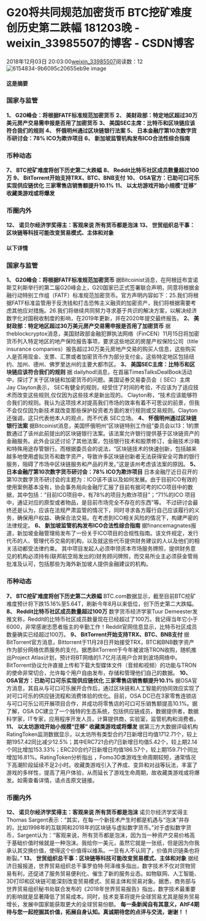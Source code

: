 # G20将共同规范加密货币 BTC挖矿难度创历史第二跌幅 181203晚 - weixin_33985507的博客 - CSDN博客
2018年12月03日 20:03:00[weixin_33985507](https://me.csdn.net/weixin_33985507)阅读数：12
![6154834-9b6095c20655eb9e](https://upload-images.jianshu.io/upload_images/6154834-9b6095c20655eb9e)
image
#### 这是摘要
### 国家与监管
**1、 G20峰会：将根据FATF标准规范加密货币**
**2、 美财政部：特定地区超过30万美元房产交易需申报是否用了加密货币**
**3、 美国SEC主席：比特币和区块链应该符合我们的规则**
**4、 怀俄明州通过区块链银行法案**
**5、 日本金融厅第10次数字货币研讨会：78% ICO为欺诈项目**
**6、 新加坡监管机构发布ICO合法性综合指南**
### 币种动态
**7、 BTC挖矿难度将创下历史第二大跌幅**
**8、 Reddit比特币社区成员数量超过100万**
**9、 BitTorrent开始支持TRX、BTC、BNB支付**
**10、 OSA官方：已助可口可乐实现供应链优化 三家零售店销售额提升10.1%**
**11、 以太坊游戏开始小规模“迁移” 收藏类游戏或将爆发**
### 币圈内外
**12、 诺贝尔经济学奖得主：客观来说 所有货币都是泡沫**
**13、 世贸组织总干事：区块链等科技可能改变贸易模式、主体和对象**
#### 以下详情
### 国家与监管
**1、 G20峰会：将根据FATF标准规范加密货币** 据Bitcoinist消息，在阿根​​廷布宜诺斯艾利斯举行的第二届G20峰会上，G20国家已正式签署联合声明，同意将根据金融行动特别工作组（FATF）标准规范加密货币。官方声明内容如下：25.我们将根据FATF标准监管用于反洗钱和打击恐怖主义融资的加密资产，我们将根据需要考虑其他应对措施。26.我们将继续共同努力寻求基于共识的解决方案，以解决经济数字化对国税收制度的影响，在2019年更新，并在2020年提交最终报告。
**2、 美财政部：特定地区超过30万美元房产交易需申报是否用了加密货币** 据theblockcryptox消息，美国财政部金融犯罪执法网络（FinCEN）11月15日将加密货币列入特定地区的地产保险报告事项，要求这些地区的房屋产权保险公司（title insurance companies）报告超过30万美元房地产交易的购买人信息，这些购买人是否用现金、支票、汇票或者加密货币作为部分支付金。这些特定地区包括纽约、加州、德州、佛罗里达州的主要大都市区。
**3、 美国SEC主席：比特币和区块链应该符合我们的规则** 据 dailyhodl消息，在首届TimesTalksDealBook活动中，探讨了关于区块链和加密货币的问题。美国证券交易委员会（ SEC）主席 Jay Clayton表示， SEC有健全的规则，经受住了时间的考验，不应该为了适应技术而改变这些规则,仅仅因为这些技术是新出现的。 Clayton称，“技术应该能够符合我们的规则。我认为这项技术对提高我们市场的效率有着不可思议的前景，但我不会仅仅因为新技术就改变那些保护投资者方面的发行规则或交易规则。Clayton还强调，这只代表他本人的观点，而不代表 SEC立场。
**4、 怀俄明州通过区块链银行法案** 据Bitcoinist消息，美国怀俄明州“区块链特别工作组”委员会以13：1的票数通过了该州此前提出的区块链银行法案。该法案允许银行提供基于区块链资产的金融服务。此外会议还讨论了其他法案，包括银行技术和股票修订，金融技术沙箱和特殊用途存管银行。而根据委员会的说法，“区块链技术的快速创新，包括越来越多地使用虚拟货币和数字资产，导致许多区块链创新者无法获得安全可靠的银行服务，阻碍了市场中区块链服务和产品的开发。”这是该州考虑该法案的原因。
**5、 日本金融厅第10次数字货币研讨会：78% ICO为欺诈项目** 日本金融厅近日召开的第10次数字货币研讨会的主题为：ICO该不该以及如何发展。由于目前ICO有效的使用案例基本没有，协会事务局向金融厅汇报了目前有据可考的ICO项目中的数据，其中包括：“目前ICO项目中，有78%的项目为欺诈项目”；“71%的ICO 项目中，通证对应的原型或者物品，是目前市场完全不存在的东西”等。 不过研讨会最终还是认为，应该在法规严肃监管的情况下，同时寻求各方履行自己应该履行的义务，确保用户权益、确保合法交易。在考虑到ICO相关风险的情况下，构建严密的法律规定。
**6、 新加坡监管机构发布ICO合法性综合指南** 据financemagnates报道，新加坡金融管理局发布了一份关于ICO项目的合规性指南。该文件规定，发行代币的人、管理代币交易的机构，以及就这些代币提供财务建议的人以及他们的相关活动都受法律约束。 其中项目发起人必须申领资本市场服务牌照，提供财务意见的机构必须持有(联邦航空局发出的)财务顾问牌照，而交易所业主必须获金管局批准及认可，包括那些为海外新加坡人提供金融建议的机构。
### 币种动态
**7、 BTC挖矿难度将创下历史第二大跌幅** BTC.com数据显示，截至目前BTC挖矿难度预计将下跌15.16%至5.64T，刷新今年8月以来低位，创下历史第二大跌幅。
**8、 Reddit比特币社区成员数量超过100万** 数字货币经济学家Tuur Demeester发推文称，Reddit的比特币社区成员数量现在已经超过了100万。我记得当年它小于6000，非常感谢志愿者版主的辛勤工作！Reddit官网信息显示，比特币社区成员数量确实已经超过100万。
**9、 BitTorrent开始支持TRX、BTC、BNB支付** 据BitTorrent官方消息，Bittorrent于11月28日开始接受TRX，BTC和BNB数字资产作为部分网络优质服务的支付。据悉BitTorrent于今年被波场TRON收购，随机推出Project Atlas计划，预计将BT网络的1.7亿月活用户合并到波场网络中。BitTorrent协议允许直接上传和下载大型媒体文件（音频和视频）的功能与TRON的使命非常切合，允许每个用户自由发布，存储和管理他们自己的数据。
**10、 OSA官方：已助可口可乐实现供应链优化 三家零售店销售额提升10.1%** 据OSA官方消息，其自从与可口可乐展开合作后，通过区块链和人工智能的协同效应实现了对可口可乐的供应链流程和消费体验的优化。目前，OSA DC已在3家零售连锁店与可口可乐公司开展项目合作，并成功将零售店的可口可乐销售额提高10.1%。据了解，OSA DC建立了一个独特的生态系统，包括供应链成员，数据提供者，数据科学家，IT专家，应用程序开发人员，计算提供商，实验室，监管机构和消费者。
**11、 以太坊游戏开始小规模“迁移” 收藏类游戏或将爆发** 据第三方大数据评级机构RatingToken监测数据显示，以太坊所有类型合约7日新增日均值1712.71个，较上期1957.42同比减少12.5%；其中ERC721合约7日新增日均值5.42个，较上期2.14个同比增加153.33%；ERC20合约7日新增日均值186.57个，较上期159.71个同比增加16.81%。RatingToken分析指出 ，Fomo3D类游戏生命周期较短，通常情况下高潮阶段延续不足2小时。收藏类游戏引入了养成、变异和对战等玩法，丰富了游戏的多样性，提高了用户体验，从而延长了游戏生命周期，故收藏类游戏或将爆发。如需查看详情，请点击原文链接。
### 币圈内外
**12、 诺贝尔经济学奖得主：客观来说 所有货币都是泡沫** 诺贝尔经济学奖得主Thomas Sargent表示：“其实，在每一个新技术产生时都是机遇与“泡沫”并存的，比如1998年的互联网和2018年的区块链与虚拟数字货币。”对于虚拟数字货币，Sargent认为：“客观来说，所有货币都是泡沫，因为当一种资产交易价格高于基础价值时候就是一种泡沫。我给你一美元，虽然它就是一张纸，但是因为你我承认其交换价值，使得这个价值得以维系。一旦有人不认同了，价值共识链条也将断裂。”
**13、 世贸组织总干事：区块链等科技可能改变贸易模式、主体和对象** 据经济日报报道，世界贸易组织总干事罗伯特·阿泽维多指出，数字技术不仅对货物贸易有利，还促进了服务贸易便利化、催生了新的服务业态。如物联网、人工智能、3D打印和区块链可能深刻改变贸易模式、贸易主体和贸易对象。据悉，商务部与世界贸易组织秘书处联合发布的《2018年世界贸易报告》指出，数字技术最重要的影响就是显著降低了贸易成本。同时，技术变革将提升全球贸易尤其是服务贸易增长，发展中国家能获取更大的全球贸易份额。
**每一条新闻自有其意义，AltF4期待与您一起挖掘其价值，拓展自身认知。真诚期待您的点评与交流，谢谢！！**
